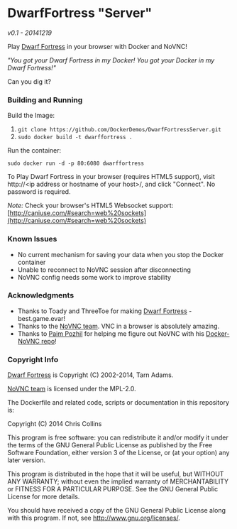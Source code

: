 DwarfFortress "Server"
======================

_v0.1 - 20141219_

Play [Dwarf Fortress](http://www.bay12games.com/dwarves/) in your browser with Docker and NoVNC!

_"You got your Dwarf Fortress in my Docker!  You got your Docker in my Dwarf Fortress!"_

Can you dig it?

### Building and Running ###

Build the Image:

1. `git clone https://github.com/DockerDemos/DwarfFortressServer.git`
2. `sudo docker build -t dwarffortress .`

Run the container:


    sudo docker run -d -p 80:6080 dwarffortress

To Play Dwarf Fortress in your browser (requires HTML5 support), visit http://\<ip address or hostname of your host\>/, and click "Connect".  No password is required.


_Note:_ Check your browser's HTML5 Websocket support: [http://caniuse.com/#search=web%20sockets](http://caniuse.com/#search=web%20sockets)

### Known Issues ###

* No current mechanism for saving your data when you stop the Docker container
* Unable to reconnect to NoVNC session after disconnecting
* NoVNC config needs some work to improve stability

### Acknowledgments ###

* Thanks to Toady and ThreeToe for making [Dwarf Fortress](http://www.bay12games.com/dwarves/) - best.game.evar!
* Thanks to the [NoVNC team](https://kanaka.github.io/noVNC/).  VNC in a browser is absolutely amazing.
* Thanks to [Paim Pozhil](https://github.com/paimpozhil) for helping me figure out NoVNC with his [Docker-NoVNC repo](https://github.com/paimpozhil/docker-novnc)!

### Copyright Info ###

[Dwarf Fortress](http://www.bay12games.com/dwarves/) is Copyright (C) 2002-2014, Tarn Adams.

[NoVNC team](https://kanaka.github.io/noVNC/) is licensed under the MPL-2.0.

The Dockerfile and related code, scripts or documentation in this repository is:

Copyright (C) 2014 Chris Collins

This program is free software: you can redistribute it and/or modify it under the terms of the GNU General Public License as published by the Free Software Foundation, either version 3 of the License, or (at your option) any later version.

This program is distributed in the hope that it will be useful, but WITHOUT ANY WARRANTY; without even the implied warranty of MERCHANTABILITY or FITNESS FOR A PARTICULAR PURPOSE. See the GNU General Public License for more details.

You should have received a copy of the GNU General Public License along with this program. If not, see http://www.gnu.org/licenses/.

